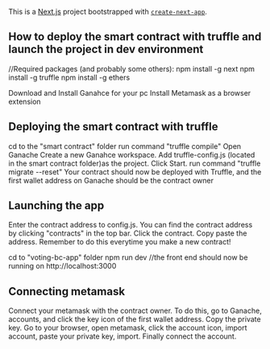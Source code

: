 This is a [Next.js](https://nextjs.org/) project bootstrapped with [`create-next-app`](https://github.com/vercel/next.js/tree/canary/packages/create-next-app).

## How to deploy the smart contract with truffle and launch the project in dev environment

//Required packages (and probably some others):
npm install -g next
npm install -g truffle
npm install -g ethers

Download and Install Ganahce for your pc
Install Metamask as a browser extension

## Deploying the smart contract with truffle
cd to the "smart contract" folder
run command "truffle compile"
Open Ganache
Create a new Ganahce workspace. Add truffle-config.js (located in the smart contract folder)as the project. Click Start.
run command "truffle migrate --reset"
Your contract should now be deployed with Truffle, and the first wallet address on Ganache should be the contract owner

## Launching the app
Enter the contract address to config.js. You can find the contract address by clicking "contracts" in the top bar. Click the contract. Copy paste the address. 
Remember to do this everytime you make a new contract!

cd to "voting-bc-app" folder
npm run dev
//the front end should now be running on http://localhost:3000
## Connecting metamask
Connect your metamask with the contract owner. 
To do this, go to Ganache, accounts, and click the key icon of the first wallet address. Copy the private key. 
Go to your browser, open metamask, click the account icon, import account, paste your private key, import. 
Finally connect the account.
